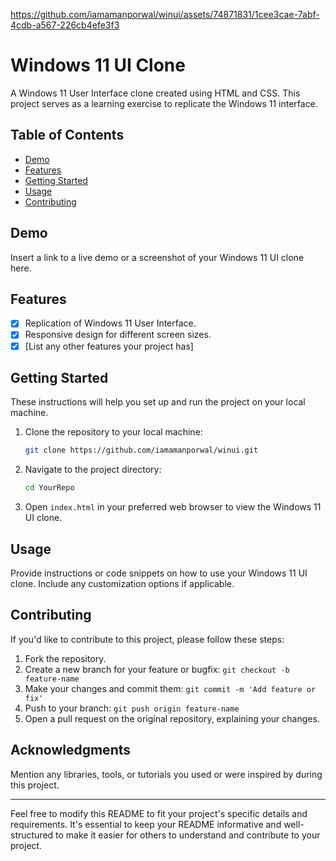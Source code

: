 https://github.com/iamamanporwal/winui/assets/74871831/1cee3cae-7abf-4cdb-a567-226cb4efe3f3

# Windows 11 UI Clone

A Windows 11 User Interface clone created using HTML and CSS. This project serves as a learning exercise to replicate the Windows 11 interface.

## Table of Contents

- [Demo](#demo)
- [Features](#features)
- [Getting Started](#getting-started)
- [Usage](#usage)
- [Contributing](#contributing)


## Demo

Insert a link to a live demo or a screenshot of your Windows 11 UI clone here.

## Features

- [x] Replication of Windows 11 User Interface.
- [x] Responsive design for different screen sizes.
- [x] [List any other features your project has]

## Getting Started

These instructions will help you set up and run the project on your local machine.

1. Clone the repository to your local machine:

   ```bash
   git clone https://github.com/iamamanporwal/winui.git
   ```

2. Navigate to the project directory:

   ```bash
   cd YourRepo
   ```

3. Open `index.html` in your preferred web browser to view the Windows 11 UI clone.

## Usage

Provide instructions or code snippets on how to use your Windows 11 UI clone. Include any customization options if applicable.

## Contributing

If you'd like to contribute to this project, please follow these steps:

1. Fork the repository.
2. Create a new branch for your feature or bugfix: `git checkout -b feature-name`
3. Make your changes and commit them: `git commit -m 'Add feature or fix'`
4. Push to your branch: `git push origin feature-name`
5. Open a pull request on the original repository, explaining your changes.

## Acknowledgments

Mention any libraries, tools, or tutorials you used or were inspired by during this project.

---

Feel free to modify this README to fit your project's specific details and requirements. It's essential to keep your README informative and well-structured to make it easier for others to understand and contribute to your project.
```
